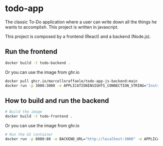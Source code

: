 # todo-app
The classic To-Do application where a user can write down all the things he wants to accomplish. This project is written in javascript.

This project is composed by a frontend (React) and a backend (Node.js).

## Run the frontend
```bash
docker build -t todo-backend .
```

Or you can use the image from ghr.io

```bash
docker pull ghcr.io/marcelloraffaele/todo-app-js-backend:main
docker run -p 3000:3000 -e APPLICATIONINSIGHTS_CONNECTION_STRING="InstrumentationKey=..." ghcr.io/marcelloraffaele/todo-app-js-backend:main
```

## How to build and run the backend
```bash
# Build the image
docker build -t todo-frontend .
```
Or you can use the image from ghr.io


```bash
# Run the UI container
docker run -p 8080:80 -e BACKEND_URL="http://localhost:3000" -e APPLICATIONINSIGHTS_CONNECTION_STRING="InstrumentationKey=..." -e APP_NAME="todo-app-frontend" todo-frontend:main
```
